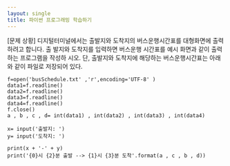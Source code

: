 ```yaml
---
layout: single
title: 파이썬 프로그래밍 학습하기
---
```


[문제 상황]
디지털터미널에서는 출발지와 도착지의 버스운행시간표를 대형화면에 출력하려고 합니다. 출
발지와 도착지를 입력하면 버스운행 시간표를 예시 화면과 같이 출력하는 프로그램을 작성하
시오. 단, 출발지와 도착지에 해당하는 버스운행시간표는 아래와 같이 파일로 저장되어 있다.

~~~
f=open('busSchedule.txt' ,'r',encoding='UTF-8' )
data1=f.readline()
data2=f.readline()
data3=f.readline()
data4=f.readline()
f.close()
a , b , c , d= int(data1) , int(data2) , int(data3) , int(data4)

x= input('출발지: ')
y= input('도착지: ')

print(x + '-' + y)
print('{0}시 {2}분 출발 --> {1}시 {3}분 도착'.format(a , c , b , d))
~~~
